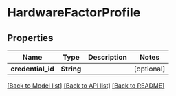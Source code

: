 # HardwareFactorProfile

## Properties
Name | Type | Description | Notes
------------ | ------------- | ------------- | -------------
**credential_id** | **String** |  | [optional] 

[[Back to Model list]](../README.md#documentation-for-models) [[Back to API list]](../README.md#documentation-for-api-endpoints) [[Back to README]](../README.md)


